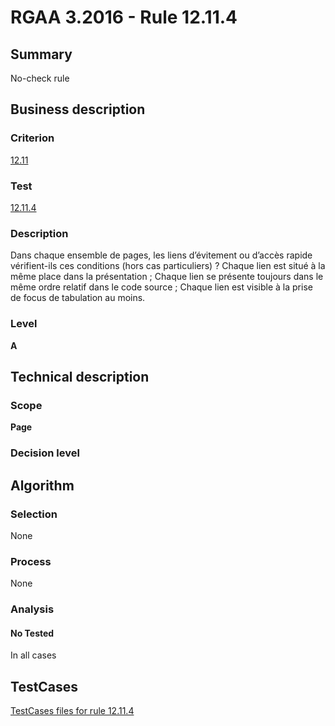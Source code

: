 # RGAA 3.2016 - Rule 12.11.4

## Summary
No-check rule


## Business description

### Criterion
[12.11](http://references.modernisation.gouv.fr/rgaa-accessibilite/criteres.html#crit-12-11)

### Test
[12.11.4](http://references.modernisation.gouv.fr/rgaa-accessibilite/criteres.html#test-12-11-4)

### Description
Dans chaque ensemble de pages, les liens d’évitement ou d’accès rapide vérifient-ils ces conditions (hors cas particuliers) ? Chaque lien est situé à la même place dans la présentation ; Chaque lien se présente toujours dans le même ordre relatif dans le code source ; Chaque lien est visible à la prise de focus de tabulation au moins.

### Level
**A**


## Technical description

### Scope
**Page**

### Decision level


## Algorithm

### Selection
None

### Process
None

### Analysis

#### No Tested
In all cases


##  TestCases

[TestCases files for rule 12.11.4](https://github.com/Asqatasun/Asqatasun/tree/RGAA_3.2016/rules/rules-rgaa3.2016/src/test/resources/testcases/rgaa32016/Rgaa32016Rule121104/)


